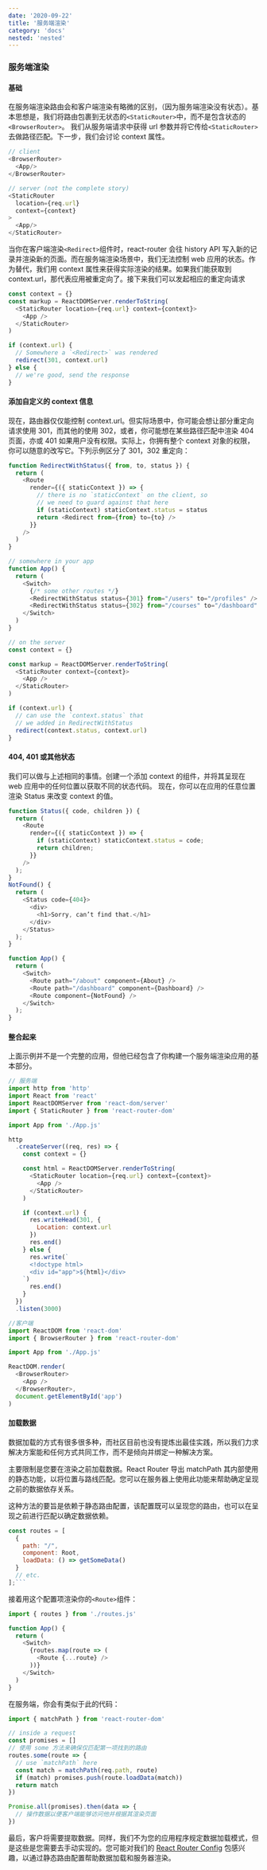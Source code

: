 ```yaml
---
date: '2020-09-22'
title: '服务端渲染'
category: 'docs'
nested: 'nested'
---
```


### 服务端渲染

#### 基础

在服务端渲染路由会和客户端渲染有略微的区别，（因为服务端渲染没有状态）。基本思想是，我们将路由包裹到无状态的`<StaticRouter>`中，而不是包含状态的`<BrowserRouter>`。 我们从服务端请求中获得 url 参数并将它传给`<StaticRouter>`去做路径匹配。下一步，我们会讨论 context 属性。

```js
// client
<BrowserRouter>
  <App/>
</BrowserRouter>

// server (not the complete story)
<StaticRouter
  location={req.url}
  context={context}
>
  <App/>
</StaticRouter>
```

当你在客户端渲染`<Redirect>`组件时，react-router 会往 history API 写入新的记录并渲染新的页面。而在服务端渲染场景中，我们无法控制 web 应用的状态。作为替代，我们用 context 属性来获得实际渲染的结果。如果我们能获取到 context.url，那代表应用被重定向了。接下来我们可以发起相应的重定向请求

```js
const context = {}
const markup = ReactDOMServer.renderToString(
  <StaticRouter location={req.url} context={context}>
    <App />
  </StaticRouter>
)

if (context.url) {
  // Somewhere a `<Redirect>` was rendered
  redirect(301, context.url)
} else {
  // we're good, send the response
}
```

#### 添加自定义的 context 信息

现在，路由器仅仅能控制 context.url。但实际场景中，你可能会想让部分重定向请求使用 301，而其他的使用 302，或者，你可能想在某些路径匹配中渲染 404 页面，亦或 401 如果用户没有权限。实际上，你拥有整个 context 对象的权限，你可以随意的改写它。下列示例区分了 301，302 重定向：

```js
function RedirectWithStatus({ from, to, status }) {
  return (
    <Route
      render={({ staticContext }) => {
        // there is no `staticContext` on the client, so
        // we need to guard against that here
        if (staticContext) staticContext.status = status
        return <Redirect from={from} to={to} />
      }}
    />
  )
}

// somewhere in your app
function App() {
  return (
    <Switch>
      {/* some other routes */}
      <RedirectWithStatus status={301} from="/users" to="/profiles" />
      <RedirectWithStatus status={302} from="/courses" to="/dashboard" />
    </Switch>
  )
}

// on the server
const context = {}

const markup = ReactDOMServer.renderToString(
  <StaticRouter context={context}>
    <App />
  </StaticRouter>
)

if (context.url) {
  // can use the `context.status` that
  // we added in RedirectWithStatus
  redirect(context.status, context.url)
}
```

#### 404, 401 或其他状态

我们可以做与上述相同的事情。创建一个添加 context 的组件，并将其呈现在 web 应用中的任何位置以获取不同的状态代码。
现在，你可以在应用的任意位置渲染 Status 来改变 context 的值。

```js
function Status({ code, children }) {
  return (
    <Route
      render={({ staticContext }) => {
        if (staticContext) staticContext.status = code;
        return children;
      }}
    />
  );
}
NotFound() {
  return (
    <Status code={404}>
      <div>
        <h1>Sorry, can’t find that.</h1>
      </div>
    </Status>
  );
}

function App() {
  return (
    <Switch>
      <Route path="/about" component={About} />
      <Route path="/dashboard" component={Dashboard} />
      <Route component={NotFound} />
    </Switch>
  );
}
```

#### 整合起来

上面示例并不是一个完整的应用，但他已经包含了你构建一个服务端渲染应用的基本部分。

```js
// 服务端
import http from 'http'
import React from 'react'
import ReactDOMServer from 'react-dom/server'
import { StaticRouter } from 'react-router-dom'

import App from './App.js'

http
  .createServer((req, res) => {
    const context = {}

    const html = ReactDOMServer.renderToString(
      <StaticRouter location={req.url} context={context}>
        <App />
      </StaticRouter>
    )

    if (context.url) {
      res.writeHead(301, {
        Location: context.url
      })
      res.end()
    } else {
      res.write(`
      <!doctype html>
      <div id="app">${html}</div>
    `)
      res.end()
    }
  })
  .listen(3000)
```

```js
//客户端
import ReactDOM from 'react-dom'
import { BrowserRouter } from 'react-router-dom'

import App from './App.js'

ReactDOM.render(
  <BrowserRouter>
    <App />
  </BrowserRouter>,
  document.getElementById('app')
)
```

#### 加载数据

数据加载的方式有很多很多种，而社区目前也没有提炼出最佳实践，所以我们力求解决方案能和任何方式共同工作，而不是倾向并绑定一种解决方案。

主要限制是您要在渲染之前加载数据。React Router 导出 matchPath 其内部使用的静态功能，以将位置与路线匹配。您可以在服务器上使用此功能来帮助确定呈现之前的数据依存关系。

这种方法的要旨是依赖于静态路由配置，该配置既可以呈现您的路由，也可以在呈现之前进行匹配以确定数据依赖。

````js
const routes = [
  {
    path: "/",
    component: Root,
    loadData: () => getSomeData()
  }
  // etc.
];```
````

接着用这个配置项渲染你的`<Route>`组件：

```js
import { routes } from './routes.js'

function App() {
  return (
    <Switch>
      {routes.map(route => (
        <Route {...route} />
      ))}
    </Switch>
  )
}
```

在服务端，你会有类似于此的代码：

```js
import { matchPath } from 'react-router-dom'

// inside a request
const promises = []
// 使用 some 方法来确保仅匹配第一项找到的路由
routes.some(route => {
  // use `matchPath` here
  const match = matchPath(req.path, route)
  if (match) promises.push(route.loadData(match))
  return match
})

Promise.all(promises).then(data => {
  // 操作数据以便客户端能够访问他并根据其渲染页面
})
```

最后，客户将需要提取数据。同样，我们不为您的应用程序规定数据加载模式，但是这些是您需要去手动实现的。您可能对我们的 [React Router Config](https://github.com/ReactTraining/react-router/tree/master/packages/react-router-config) 包感兴趣，以通过静态路由配置帮助数据加载和服务器渲染。
